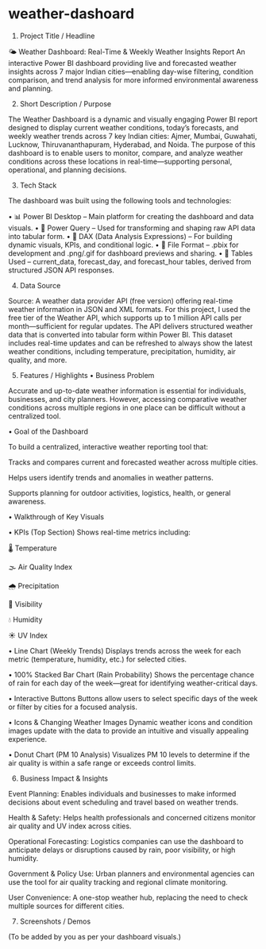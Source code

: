 # weather-dashoard
1. Project Title / Headline

🌤️ Weather Dashboard: Real-Time & Weekly Weather Insights Report
An interactive Power BI dashboard providing live and forecasted weather insights across 7 major Indian cities—enabling day-wise filtering, condition comparison, and trend analysis for more informed environmental awareness and planning.

2. Short Description / Purpose

The Weather Dashboard is a dynamic and visually engaging Power BI report designed to display current weather conditions, today’s forecasts, and weekly weather trends across 7 key Indian cities: Ajmer, Mumbai, Guwahati, Lucknow, Thiruvananthapuram, Hyderabad, and Noida. The purpose of this dashboard is to enable users to monitor, compare, and analyze weather conditions across these locations in real-time—supporting personal, operational, and planning decisions.

3. Tech Stack

The dashboard was built using the following tools and technologies:

• 📊 Power BI Desktop – Main platform for creating the dashboard and data visuals.
• 📂 Power Query – Used for transforming and shaping raw API data into tabular form.
• 🧠 DAX (Data Analysis Expressions) – For building dynamic visuals, KPIs, and conditional logic.
• 📁 File Format – .pbix for development and .png/.gif for dashboard previews and sharing.
• 📝 Tables Used – current_data, forecast_day, and forecast_hour tables, derived from structured JSON API responses.

4. Data Source

Source: A weather data provider API (free version) offering real-time weather information in JSON and XML formats.
For this project, I used the free tier of the Weather API, which supports up to 1 million API calls per month—sufficient for regular updates. The API delivers structured weather data that is converted into tabular form within Power BI. This dataset includes real-time updates and can be refreshed to always show the latest weather conditions, including temperature, precipitation, humidity, air quality, and more.

5. Features / Highlights
• Business Problem

Accurate and up-to-date weather information is essential for individuals, businesses, and city planners. However, accessing comparative weather conditions across multiple regions in one place can be difficult without a centralized tool.

• Goal of the Dashboard

To build a centralized, interactive weather reporting tool that:

Tracks and compares current and forecasted weather across multiple cities.

Helps users identify trends and anomalies in weather patterns.

Supports planning for outdoor activities, logistics, health, or general awareness.

• Walkthrough of Key Visuals

• KPIs (Top Section)
Shows real-time metrics including:

🌡️ Temperature

🌫️ Air Quality Index

🌧️ Precipitation

💨 Visibility

💧 Humidity

☀️ UV Index

• Line Chart (Weekly Trends)
Displays trends across the week for each metric (temperature, humidity, etc.) for selected cities.

• 100% Stacked Bar Chart (Rain Probability)
Shows the percentage chance of rain for each day of the week—great for identifying weather-critical days.

• Interactive Buttons
Buttons allow users to select specific days of the week or filter by cities for a focused analysis.

• Icons & Changing Weather Images
Dynamic weather icons and condition images update with the data to provide an intuitive and visually appealing experience.

• Donut Chart (PM 10 Analysis)
Visualizes PM 10 levels to determine if the air quality is within a safe range or exceeds control limits.

6. Business Impact & Insights

Event Planning: Enables individuals and businesses to make informed decisions about event scheduling and travel based on weather trends.

Health & Safety: Helps health professionals and concerned citizens monitor air quality and UV index across cities.

Operational Forecasting: Logistics companies can use the dashboard to anticipate delays or disruptions caused by rain, poor visibility, or high humidity.

Government & Policy Use: Urban planners and environmental agencies can use the tool for air quality tracking and regional climate monitoring.

User Convenience: A one-stop weather hub, replacing the need to check multiple sources for different cities.

7. Screenshots / Demos

(To be added by you as per your dashboard visuals.)
